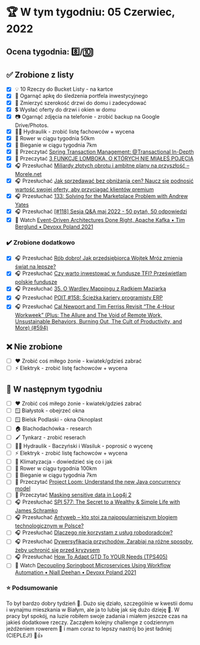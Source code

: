 # 🏆 W tym tygodniu: 05 Czerwiec, 2022

## Ocena tygodnia: 8️⃣/🔟

## ✅ Zrobione z listy
- [x] 💡 10 Rzeczy do Bucket Listy - na kartce
- [x] 📱 Ogarnąć apkę do śledzenia portfela inwestycyjnego
- [x] 🚪 Zmierzyć szerokość drzwi do domu i zadecydować
- [x] 💲 Wysłać oferty do drzwi i okien w domu
- [x] 📷 Ogarnąć zdjęcia na telefonie - zrobić backup na Google Drive/Photos.
- [x] 🧑‍🔧 Hydraulik - zrobić listę fachowców + wycena
- [x] 🚴 Rower w ciągu tygodnia 50km
- [x] 🏃 Bieganie w ciągu tygodnia 7km
- [x] 📗 Przeczytać [Spring Transaction Management: @Transactional In-Depth](https://www.marcobehler.com/guides/spring-transaction-management-transactional-in-depth)
- [x] 📗 Przeczytać [3 FUNKCJE LOMBOKA, O KTÓRYCH NIE MIAŁEŚ POJĘCIA](https://sztukakodu.pl/3-funkcje-lomboka-o-ktorych-nie-miales-pojecia/)
- [x] 🎧 Przesłuchać [Miliardy złotych obrotu i ambitne plany na przyszłość – Morele.net](https://zaprojektujswojezycie.pl/miliardy-zlotych-obrotu-i-ambitne-plany-na-przyszlosc-morele-net/)
- [x] 🎧 Przesłuchać [Jak sprzedawać bez obniżania cen? Naucz się podnosić wartość swojej oferty, aby przyciągać klientów premium](https://malawielkafirma.pl/jak-sprzedawac-bez-obnizania-cen/)
- [x] 🎧 Przesłuchać [133: Solving for the Marketplace Problem with Andrew Yates](https://www.programmingthrowdown.com/2022/05/133-solving-for-marketplace-problem.html)
- [x] 🎧 Przesłuchać [[#118] Sesja Q&A maj 2022 - 50 pytań, 50 odpowiedzi](https://podcasts.apple.com/pl/podcast/118-sesja-q-a-maj-2022-50-pyta%C5%84-50-odpowiedzi/id1506475429?i=1000560475921)
- [x] 🎥 Watch [Event-Driven Architectures Done Right, Apache Kafka • Tim Berglund • Devoxx Poland 2021](https://youtu.be/A_mstzRGfIE)

### ✔️ Zrobione dodatkowo
- [x] 🎧 Przesłuchać [Rób dobro! Jak przedsiębiorca Wojtek Mróz zmienia świat na lepsze?](https://zaprojektujswojezycie.pl/rob-dobro-jak-przedsiebiorca-wojtek-mroz-zmienia-swiat-na-lepsze/)
- [x] 🎧 Przesłuchać [Czy warto inwestować w fundusze TFI? Prześwietlam polskie fundusze](https://inwestomat.eu/czy-warto-inwestowac-w-fundusze-tfi/)
- [x] 🎧 Przesłuchać [35. O Wardley Mappingu z Radkiem Maziarką](https://bettersoftwaredesign.pl/episodes/35)
- [x] 🎧 Przesłuchać [POIT #158: Ścieżka kariery programisty ERP](https://porozmawiajmyoit.pl/poit-158-sciezka-kariery-programisty-erp/)
- [x] 🎧 Przesłuchać [Cal Newport and Tim Ferriss Revisit “The 4-Hour Workweek” (Plus: The Allure and The Void of Remote Work, Unsustainable Behaviors, Burning Out, The Cult of Productivity, and More) (#594)](https://tim.blog/2022/05/17/cal-newport-and-tim-ferriss-revisit-the-4-hour-workweek/)

## ❌ Nie zrobione
- [ ] ❤️ Zrobić coś miłego żonie - kwiatek/gdzieś zabrać
- [ ] ⚡ Elektryk - zrobić listę fachowców + wycena

## 📝 W następnym tygodniu
- [ ] ❤️ Zrobić coś miłego żonie - kwiatek/gdzieś zabrać
- [ ] 🪟 Białystok - obejrzeć okna
- [ ] 🪟 Bielsk Podlaski - okna Oknoplast
- [ ] 🏠 Blachodachówka - research
- [ ] 🖌️ Tynkarz - zrobić reserach
- [ ] 🧑‍🔧 Hydraulik - Baczyński i Wasiluk - poprosić o wycenę
- [ ] ⚡ Elektryk - zrobić listę fachowców + wycena
- [ ] 🥶 Klimatyzacja - dowiedzieć się co i jak
- [ ] 🚴 Rower w ciągu tygodnia 100km
- [ ] 🏃 Bieganie w ciągu tygodnia 7km
- [ ] 📗 Przeczytać [Project Loom: Understand the new Java concurrency model](https://www.infoworld.com/article/3652596/project-loom-understand-the-new-java-concurrency-model.html)
- [ ] 📗 Przeczytać [Masking sensitive data in Log4j 2](https://objectpartners.com/2017/09/26/masking-sensitive-data-in-log4j-2/)
- [ ] 🎧 Przesłuchać [SPI 577: The Secret to a Wealthy & Simple Life with James Schramko](https://www.smartpassiveincome.com/podcasts/spi-577-secrets-to-a-wealthy-simple-life/)
- [ ] 🎧 Przesłuchać [Antyweb – kto stoi za najpopularniejszym blogiem technologicznym w Polsce?](https://zaprojektujswojezycie.pl/antyweb-kto-stoi-za-najpopularniejszym-blogiem-technologicznym-w-polsce/)
- [ ] 🎧 Przesłuchać [Dlaczego nie korzystam z usług robodoradców?](https://inwestomat.eu/dlaczego-nie-korzystam-z-uslug-robodoradcow/)
- [ ] 🎧 Przesłuchać [Dywersyfikacja przychodów. Zarabiaj na różne sposoby, żeby uchronić się przed kryzysem](https://malawielkafirma.pl/dywersyfikacja-przychodow-chroni-przed-kryzysem/)
- [ ] 🎧 Przesłuchać [How To Adapt GTD To YOUR Needs (TPS405)](https://www.asianefficiency.com/podcasts/405-adapting-gtd/#)
- [ ] 🎥 Watch [Decoupling Springboot Microservices Using Workflow Automation • Niall Deehan • Devoxx Poland 2021](https://youtu.be/YEvMs0YOUNw)

### ⭐ Podsumowanie
To był bardzo dobry tydzień 👏. Dużo się działo, szczególnie w kwestii domu i wynajmu mieszkania w Białym, ale ja to lubię jak się dużo dzieję 🙂. W pracy był spokój, na luzie robiłem swoje zadania i miałem jeszcze czas na jakieś dodatkowe rzeczy. Zacząłem kolejny challenge z codziennym jeżdżeniem rowerem 🚴 i mam coraz to lepszy nastrój bo jest ładniej (CIEPLEJ!) 👊👍
